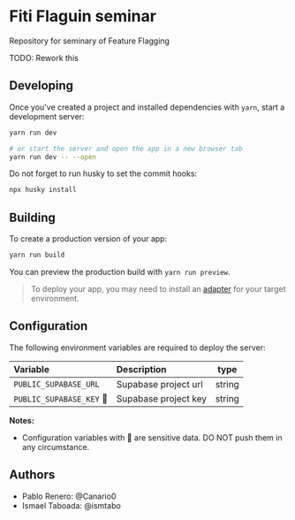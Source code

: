 # Fiti Flaguin seminar

Repository for seminary of Feature Flagging

TODO: Rework this

## Developing

Once you've created a project and installed dependencies with `yarn`, start a development server:

```bash
yarn run dev

# or start the server and open the app in a new browser tab
yarn run dev -- --open
```

Do not forget to run husky to set the commit hooks:

```bash
npx husky install
```

## Building

To create a production version of your app:

```bash
yarn run build
```

You can preview the production build with `yarn run preview`.

> To deploy your app, you may need to install an [adapter](https://kit.svelte.dev/docs/adapters) for your target environment.

## Configuration

The following environment variables are required to deploy the server:

| Variable                 | Description          |  type  |
| :----------------------- | :------------------- | :----: |
| `PUBLIC_SUPABASE_URL`    | Supabase project url | string |
| `PUBLIC_SUPABASE_KEY` 🔑 | Supabase project key | string |

**Notes:**

- Configuration variables with 🔑 are sensitive data. DO NOT push them in any circumstance.

## Authors

- Pablo Renero: @Canario0
- Ismael Taboada: @ismtabo
